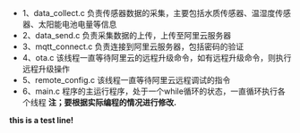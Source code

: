 - 1、data_collect.c  负责传感器数据的采集，主要包括水质传感器、温湿度传感器、太阳能电池电量等信息
- 2、data_send.c     负责采集数据的上传，上传至阿里云服务器
- 3、mqtt_connect.c  负责连接到阿里云服务器，包括密码的验证
- 4、ota.c           该线程一直等待阿里云的远程升级命令，如有远程升级命令，则执行远程升级操作
- 5、remote_config.c 该线程一直等待阿里云远程调试的指令
- 6、main.c          程序的主运行程序，处于一个while循环的状态，一直循环执行各个线程
**注；要根据实际编程的情况进行修改.**

**this is a test line!**
